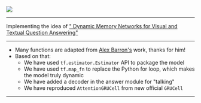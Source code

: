 <img src="https://github.com/zhedongzheng/finch/blob/master/nlp-models/assets/dmn-details.png">

---

Implementing the idea of ["
Dynamic Memory Networks for Visual and Textual Question Answering"](https://arxiv.org/abs/1603.01417)

---

* Many functions are adapted from [Alex Barron's](https://github.com/barronalex/Dynamic-Memory-Networks-in-TensorFlow) work, thanks for him!
* Based on that:
    * We have used ```tf.estimator.Estimator``` API to package the model
    * We have used ```tf.map_fn``` to replace the Python for loop, which makes the model truly dynamic
    * We have added a decoder in the answer module for "talking"
    * We have reproduced ```AttentionGRUCell``` from new official ```GRUCell```

---
